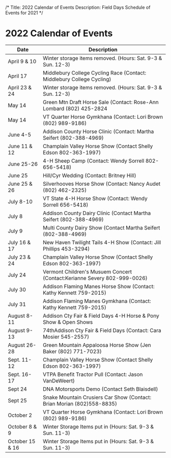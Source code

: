 /*
Title: 2022 Calendar of Events
Description: Field Days Schedule of Events for 2021
*/

# 2022 Calendar of Events

| Date | Description |
| -- | -- |
| April 9 & 10 | 	Winter storage items removed. (Hours:  Sat. 9-3 & Sun. 12-3)
| April 17  | 	Middlebury College Cycling Race (Contact: Middlebury College Cycling)
| April 23 & 24   |        Winter storage items removed. (Hours:  Sat. 9-3 & Sun. 12-3)
| May 14 | 	Green Mtn Draft Horse Sale (Contact: Rose-Ann Lombard (802) 425-2824
| May 14 | 	VT Quarter Horse Gymkhana (Contact: Lori Brown (802) 989-9186)
| June 4-5 | 	Addison County Horse Clinic (Contact: Martha Seifert (802-388-4969)
| June 11 & 12 | 	Champlain Valley Horse Show (Contact Shelly Edson 802-363-1997)
| June 25-26 | 	4-H Sheep Camp (Contact: Wendy Sorrell 802-656-5418)
| June 25 | 	Hill/Cyr Wedding (Contact: Britney Hill)
| June 25 & 26 | 	Silverhooves Horse Show (Contact: Nancy Audet (802) 462-2325)
| July 8-10     |    	VT State 4-H Horse Show (Contact: Wendy Sorrell 656-5418)
|July 8| Addison County Dairy Clinic (Contact  Martha Seifert (802-388-4969)
|July 9| Multi County Dairy Show (Contact Martha Seifert (802-388-4969)
| July 16 & 17 | 	New Haven Twilight Tails 4-H Show (Contact: Jill Phillips 453-3294)
| July 23 & 24  | 	Champlain Valley Horse Show (Contact Shelly Edson 802-363-1997)
|  July 24  |       Vermont Children's Musuem Concert (Contact:Kerianne Severy 802-999-0026)
| July 30       |               Addison Flaming Manes Horse Show (Contact:  Kathy Kennett 759-2015)
|July 31|  Addison Flaming Manes Gymkhana (Contact: Kathy Kennett 759-2015)
| August 8-11	 | Addison Cty Fair & Field Days 4-H Horse & Pony Show & Open Shows 
| August 9-13	   |         74thAddison Cty Fair & Field Days (Contact: Cara Mosier 545-2557)
| August 26-28 	 | Green Mountain Appaloosa Horse Show (Jen Baker (802) 771-7023)
| Sept. 11-12       |       Champlain Valley Horse Show (Contact Shelly Edson 802-363-1997)
| Sept. 16-17       |       VTPA Benefit Tractor Pull (Contact: Jason VanDeWeert)
| Sept 24	 | DNA Motorsports Demo (Contact Seth Blaisdell)
| Sept 25	    |      Snake Mountain Crusiers Car Show (Contact: Brian Morian (802)558-8835)
| October 2        |         VT Quarter Horse Gymkhana (Contact: Lori Brown (802) 989-9186)
| October 8 & 9  |       Winter Storage Items put in (Hours: Sat. 9-3 & Sun. 11-3)
| October 15 & 16   |   Winter Storage Items put in (Hours: Sat. 9-3 & Sun. 11-3)
